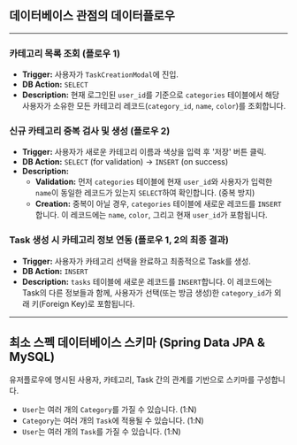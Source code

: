 ## 데이터베이스 관점의 데이터플로우

---

### 카테고리 목록 조회 (플로우 1)

*   **Trigger:** 사용자가 `TaskCreationModal`에 진입.
*   **DB Action:** `SELECT`
*   **Description:** 현재 로그인된 `user_id`를 기준으로 `categories` 테이블에서 해당 사용자가 소유한 모든 카테고리 레코드(`category_id`, `name`, `color`)를 조회합니다.

### 신규 카테고리 중복 검사 및 생성 (플로우 2)

*   **Trigger:** 사용자가 새로운 카테고리 이름과 색상을 입력 후 '저장' 버튼 클릭.
*   **DB Action:** `SELECT` (for validation) -> `INSERT` (on success)
*   **Description:**
    *   **Validation:** 먼저 `categories` 테이블에 현재 `user_id`와 사용자가 입력한 `name`이 동일한 레코드가 있는지 `SELECT`하여 확인합니다. (중복 방지)
    *   **Creation:** 중복이 아닐 경우, `categories` 테이블에 새로운 레코드를 `INSERT`합니다. 이 레코드에는 `name`, `color`, 그리고 현재 `user_id`가 포함됩니다.

### Task 생성 시 카테고리 정보 연동 (플로우 1, 2의 최종 결과)

*   **Trigger:** 사용자가 카테고리 선택을 완료하고 최종적으로 Task를 생성.
*   **DB Action:** `INSERT`
*   **Description:** `tasks` 테이블에 새로운 레코드를 `INSERT`합니다. 이 레코드에는 Task의 다른 정보들과 함께, 사용자가 선택(또는 방금 생성)한 `category_id`가 외래 키(Foreign Key)로 포함됩니다.

---

## 최소 스펙 데이터베이스 스키마 (Spring Data JPA & MySQL)

유저플로우에 명시된 사용자, 카테고리, Task 간의 관계를 기반으로 스키마를 구성합니다.

*   `User`는 여러 개의 `Category`를 가질 수 있습니다. (1:N)
*   `Category`는 여러 개의 `Task`에 적용될 수 있습니다. (1:N)
*   `User`는 여러 개의 `Task`를 가질 수 있습니다. (1:N)


